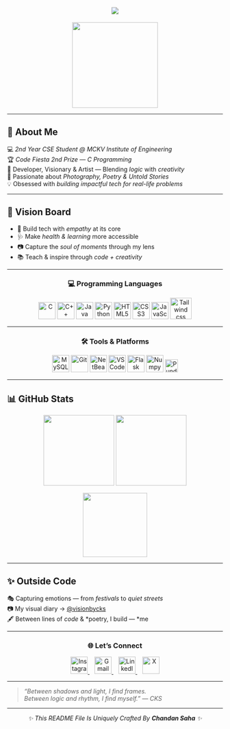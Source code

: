 <h1 align="center"> 
  <img src="https://readme-typing-svg.herokuapp.com?font=JetBrains+Mono&weight=1200&size=28&duration=2000&pause=500&color=F72585&center=true&vCenter=true&width=500&lines=Hey+there+👋;I'm+Chandan+Saha;Coder+%7C+Photographer+%7C+Designer" />
</h1>
 
<p align="center">
  <img src="https://media.giphy.com/media/eNAsjO55tPbgaor7ma/giphy.gif" width="200"/>
</p>

---

## 🌟 About Me  
💻 *2nd Year CSE Student @ MCKV Institute of Engineering*  
🏆 *Code Fiesta 2nd Prize — C Programming*  
🎨 Developer, Visionary & Artist — Blending *logic* with *creativity*  
📸 Passionate about *Photography, Poetry & Untold Stories*  
💡 Obsessed with *building impactful tech for real-life problems*

---

## 🎯 Vision Board  
- 🚀 Build tech with *empathy* at its core  
- 🩺 Make *health & learning* more accessible  
- 📷 Capture the *soul of moments* through my lens  
- 📚 Teach & inspire through *code + creativity*  

---

<h3 align="center">💻 Programming Languages</h3>
<p align="center">
  <img src="https://cdn.jsdelivr.net/gh/devicons/devicon/icons/c/c-original.svg" width="40" title="C" />
  <img src="https://cdn.jsdelivr.net/gh/devicons/devicon/icons/cplusplus/cplusplus-original.svg" width="40" title="C++" />
  <img src="https://cdn.jsdelivr.net/gh/devicons/devicon/icons/java/java-original.svg" width="40" title="Java" />
  <img src="https://cdn.jsdelivr.net/gh/devicons/devicon/icons/python/python-original.svg" width="40" title="Python" />
  <img src="https://cdn.jsdelivr.net/gh/devicons/devicon/icons/html5/html5-original.svg" width="40" title="HTML5" />
  <img src="https://cdn.jsdelivr.net/gh/devicons/devicon/icons/css3/css3-original.svg" width="40" title="CSS3" />
  <img src="https://cdn.jsdelivr.net/gh/devicons/devicon/icons/javascript/javascript-original.svg" width="40" title="JavaScript" />
  <img src="https://tailwindcss.com/_next/static/media/tailwindcss-mark.d52e9897.svg" width="50" title="Tailwind css" />
</p>

---

<h3 align="center">🛠️ Tools & Platforms</h3>
<p align="center">
  <img src="https://cdn.jsdelivr.net/gh/devicons/devicon/icons/mysql/mysql-original.svg" width="40" title="MySQL" />
  <img src="https://cdn.jsdelivr.net/gh/devicons/devicon/icons/git/git-original.svg" width="40" title="Git" />
  <img src="https://netbeans.apache.org/_/images/apache-netbeans.svg" width="40" title="NetBeans" />
  <img src="https://cdn.jsdelivr.net/gh/devicons/devicon/icons/vscode/vscode-original.svg" width="40" title="VS Code" />
  <img src="https://svg.saasfly.io/library/flask-dark.svg" width="40" title="Flask" />
  <img src="https://numpy.org/images/logo.svg" width="40" title="Numpy" />
  <img src="https://cdn.worldvectorlogo.com/logos/pandas.svg" width="30" title="Pundas" />
</p>

---

## 📊 GitHub Stats  
<p align="center">
  <img src="https://github-readme-stats.vercel.app/api?username=Chandansaha2005&show_icons=true&theme=radical" height="165" />
  <img src="https://github-readme-streak-stats.herokuapp.com/?user=Chandansaha2005&theme=radical" height="165" />
</p>  
<p align="center">
  <img src="https://github-readme-stats.vercel.app/api/top-langs/?username=Chandansaha2005&layout=compact&theme=radical" height="150" />
</p>

---

## ✨ Outside Code  
🎭 Capturing emotions — from *festivals* to *quiet streets*  
📷 My visual diary → [@visionbycks](https://www.instagram.com/visionbycks/)  
🖋 Between lines of *code* & *poetry, I build — *me

---

<h3 align="center">🌐 Let’s Connect</h3>
<p align="center">
  <a href="https://www.instagram.com/c_h_a_n_d_a_n_0_1/" target="_blank">
    <img src="https://cdn-icons-png.flaticon.com/512/2111/2111463.png" width="40" alt="Instagram" />
  </a>
  &nbsp;&nbsp;
  <a href="mailto:chandansaha1945@gmail.com">
    <img src="https://cdn-icons-png.flaticon.com/512/732/732200.png" width="40" alt="Gmail" />
  </a>
  &nbsp;&nbsp;
  <a href="https://www.linkedin.com/in/chandan-saha-228560327/" target="_blank">
    <img src="https://cdn-icons-png.flaticon.com/512/174/174857.png" width="40" alt="LinkedIn" />
  </a>
  &nbsp;&nbsp;
  <a href="https://x.com/chandansahaaaa?s=09" target="_blank">
    <img src="https://cdn-icons-png.flaticon.com/512/733/733579.png" width="40" alt="X" />
  </a>
</p>

---

> *“Between shadows and light, I find frames.  
Between logic and rhythm, I find myself.”* — *CKS*

---

<p align="center">
  <em>✨ This README File Is Uniquely Crafted By <strong>Chandan Saha</strong> ✨</em>
</p>

